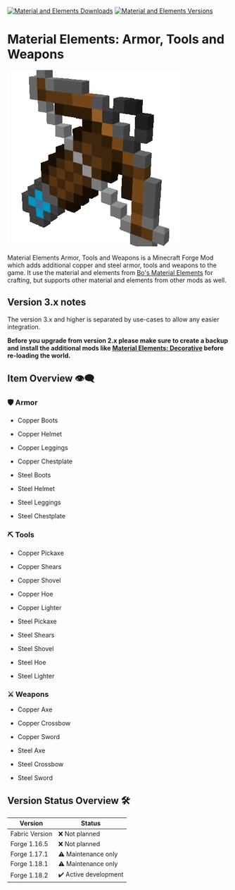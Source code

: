 [![Material and Elements Downloads](http://cf.way2muchnoise.eu/full_547170_downloads.svg)](https://www.curseforge.com/minecraft/mc-mods/material-elements-armor-tools-and-weapons)
[![Material and Elements Versions](http://cf.way2muchnoise.eu/versions/Minecraft_547170_all.svg)](https://www.curseforge.com/minecraft/mc-mods/material-elements-armor-tools-and-weapons)

# Material Elements: Armor, Tools and Weapons

![logo][logo]

Material Elements Armor, Tools and Weapons is a Minecraft Forge Mod which adds additional copper and steel armor, tools and weapons to the game.
It use the material and elements from [Bo's Material Elements][material-elements] for crafting, but supports
other material and elements from other mods as well.

## Version 3.x notes

The version 3.x and higher is separated by use-cases to allow any easier integration.

**Before you upgrade from version 2.x please make sure to create a backup and install the additional mods like [Material Elements: Decorative][material-elements-decorative] before re-loading the world.**

## Item Overview 👁️‍🗨️

### 🛡️ Armor

- Copper Boots
- Copper Helmet
- Copper Leggings
- Copper Chestplate

- Steel Boots
- Steel Helmet
- Steel Leggings
- Steel Chestplate

### ⛏️ Tools

- Copper Pickaxe
- Copper Shears
- Copper Shovel
- Copper Hoe
- Copper Lighter

- Steel Pickaxe
- Steel Shears
- Steel Shovel
- Steel Hoe
- Steel Lighter

### ⚔️ Weapons

- Copper Axe
- Copper Crossbow
- Copper Sword

- Steel Axe
- Steel Crossbow
- Steel Sword

## Version Status Overview 🛠️

| Version        | Status                |
| -------------- | --------------------- |
| Fabric Version | ❌ Not planned        |
| Forge 1.16.5   | ❌ Not planned        |
| Forge 1.17.1   | ⚠️ Maintenance only   |
| Forge 1.18.1   | ⚠️ Maintenance only   |
| Forge 1.18.2   | ✔️ Active development |

[logo]: examples/material_elements_armor_tools_weapons.gif
[material-elements]: https://www.curseforge.com/minecraft/mc-mods/material-elements
[material-elements-decorative]: https://www.curseforge.com/minecraft/mc-mods/material-elements-decorative
[material-elements-armor-tools-and-weapons]: https://www.curseforge.com/minecraft/mc-mods/material-elements-armor-tools-and-weapons
